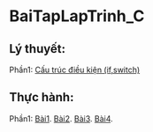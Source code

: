 # BaiTapLapTrinh_C
## Lý thuyết: 

Phần1: [Cấu trúc điều kiện (if,switch)](https://hoctructuyencntt.github.io/NNLT/Bai03.html)

## Thực hành:

Phần1: 
[Bài1](https://www.jdoodle.com/embed/v0/5AUi).
[Bài2](https://www.jdoodle.com/embed/v0/5AWm).
[Bài3](https://www.jdoodle.com/embed/v0/5AWy).
[Bài4](https://www.jdoodle.com/embed/v0/5B1Z).
